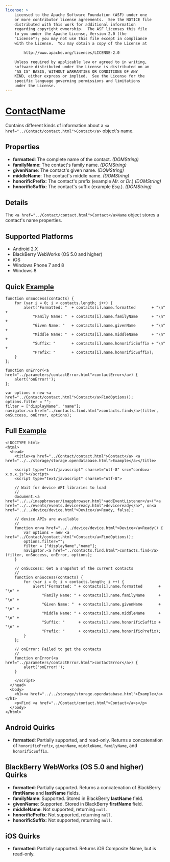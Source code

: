 ```yaml
---
license: >
    Licensed to the Apache Software Foundation (ASF) under one
    or more contributor license agreements.  See the NOTICE file
    distributed with this work for additional information
    regarding copyright ownership.  The ASF licenses this file
    to you under the Apache License, Version 2.0 (the
    "License"); you may not use this file except in compliance
    with the License.  You may obtain a copy of the License at

        http://www.apache.org/licenses/LICENSE-2.0

    Unless required by applicable law or agreed to in writing,
    software distributed under the License is distributed on an
    "AS IS" BASIS, WITHOUT WARRANTIES OR CONDITIONS OF ANY
    KIND, either express or implied.  See the License for the
    specific language governing permissions and limitations
    under the License.
---
```


<a href="../Contact/contact.html">Contact</a>Name
===========

Contains different kinds of information about a `<a href="../Contact/contact.html">Contact</a>` object's name.

Properties
----------

- __formatted__: The complete name of the contact. _(DOMString)_
- __familyName__: The contact's family name. _(DOMString)_
- __givenName__: The contact's given name. _(DOMString)_
- __middleName__: The contact's middle name. _(DOMString)_
- __honorificPrefix__: The contact's prefix (example _Mr._ or _Dr._) _(DOMString)_
- __honorificSuffix__: The contact's suffix (example _Esq._). _(DOMString)_

Details
-------

The `<a href="../Contact/contact.html">Contact</a>Name` object stores a contact's name properties.

Supported Platforms
-------------------

- Android 2.X
- BlackBerry WebWorks (OS 5.0 and higher)
- iOS
- Windows Phone 7 and 8
- Windows 8

Quick <a href="../../storage/storage.opendatabase.html">Example</a>
-------------

    function onSuccess(contacts) {
        for (var i = 0; i < contacts.length; i++) {
            alert("Formatted: "  + contacts[i].name.formatted       + "\n" +
                "Family Name: "  + contacts[i].name.familyName      + "\n" +
                "Given Name: "   + contacts[i].name.givenName       + "\n" +
                "Middle Name: "  + contacts[i].name.middleName      + "\n" +
                "Suffix: "       + contacts[i].name.honorificSuffix + "\n" +
                "Prefix: "       + contacts[i].name.honorificSuffix);
        }
    };

    function onError(<a href="../parameters/contactError.html">contactError</a>) {
        alert('onError!');
    };

    var options = new <a href="../Contact/contact.html">Contact</a>FindOptions();
    options.filter = "";
    filter = ["displayName", "name"];
    navigator.<a href="../contacts.find.html">contacts.find</a>(filter, onSuccess, onError, options);

Full <a href="../../storage/storage.opendatabase.html">Example</a>
------------

    <!DOCTYPE html>
    <html>
      <head>
        <title><a href="../Contact/contact.html">Contact</a> <a href="../../storage/storage.opendatabase.html">Example</a></title>

        <script type="text/javascript" charset="utf-8" src="cordova-x.x.x.js"></script>
        <script type="text/javascript" charset="utf-8">

        // Wait for device API libraries to load
        //
        document.<a href="../../inappbrowser/inappbrowser.html">addEventListener</a>("<a href="../../events/events.deviceready.html">deviceready</a>", on<a href="../../device/device.html">Device</a>Ready, false);

        // device APIs are available
        //
        function on<a href="../../device/device.html">Device</a>Ready() {
            var options = new <a href="../Contact/contact.html">Contact</a>FindOptions();
            options.filter="";
            filter = ["displayName","name"];
            navigator.<a href="../contacts.find.html">contacts.find</a>(filter, onSuccess, onError, options);
        }

        // onSuccess: Get a snapshot of the current contacts
        //
        function onSuccess(contacts) {
            for (var i = 0; i < contacts.length; i ++) {
                alert("Formatted: " + contacts[i].name.formatted       + "\n" +
                    "Family Name: " + contacts[i].name.familyName      + "\n" +
                    "Given Name: "  + contacts[i].name.givenName       + "\n" +
                    "Middle Name: " + contacts[i].name.middleName      + "\n" +
                    "Suffix: "      + contacts[i].name.honorificSuffix + "\n" +
                    "Prefix: "      + contacts[i].name.honorificPrefix);
            }
        };

        // onError: Failed to get the contacts
        //
        function onError(<a href="../parameters/contactError.html">contactError</a>) {
            alert('onError!');
        }

        </script>
      </head>
      <body>
        <h1><a href="../../storage/storage.opendatabase.html">Example</a></h1>
        <p>Find <a href="../Contact/contact.html">Contact</a>s</p>
      </body>
    </html>

Android Quirks
------------

- __formatted__: Partially supported, and read-only.  Returns a concatenation of `honorificPrefix`, `givenName`, `middleName`, `familyName`, and `honorificSuffix`.

BlackBerry WebWorks (OS 5.0 and higher) Quirks
---------------------------------------------

- __formatted__: Partially supported.  Returns a concatenation of BlackBerry __firstName__ and __lastName__ fields.
- __familyName__: Supported.  Stored in BlackBerry __lastName__ field.
- __givenName__: Supported.  Stored in BlackBerry __firstName__ field.
- __middleName__: Not supported, returning `null`.
- __honorificPrefix__: Not supported, returning `null`.
- __honorificSuffix__: Not supported, returning `null`.

iOS Quirks
------------

- __formatted__: Partially supported.  Returns iOS Composite Name, but is read-only.

